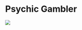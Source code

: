 # Psychic Gambler

![](https://manhwasmut.com/uploads/thumbs/7c4570c76c7d22dd9b289682cd47f4c6.jpg)

<!-- Prince Kaizen Namwali -->
